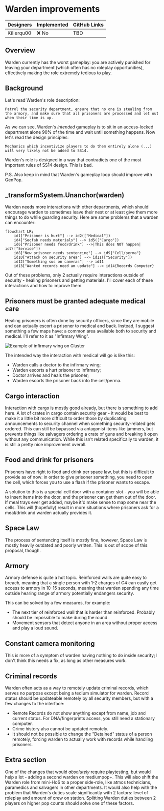 # Warden improvements

| Designers | Implemented | GitHub Links |
|---|---|---|
| Killerqu00 | :x: No | TBD |

## Overview

Warden currently has the worst gameplay: you are actively punished for leaving your department (which often has no roleplay opportunities), effectively making the role extremely tedious to play.

## Background

Let's read Warden's role description:
```admonish quote
Patrol the security department, ensure that no one is stealing from the armory, and make sure that all prisoners are processed and let out when their time is up.
```
As we can see, Warden's *intended* gameplay is to sit in an access-locked department alone 90% of the time and wait until something happens. Now let's read the design principles:
```admonish quote
Mechanics which incentivize players to do them entirely alone (...) will very likely not be added to SS14.
```
Warden's role is designed in a way that contradicts one of the most important rules of SS14 design. This is bad.

P.S. Also keep in mind that Warden's gameplay loop should improve with GenPop.

## _transformSystem.Unanchor(warden)

Warden needs more interactions with other departments, which should encourage warden to sometimes leave their nest or at least give them more things to do while guarding security.
Here are some problems that a warden can encounter:
```mermaid
flowchart LR;
    id1["Prisoner is hurt"] --> id2(["Medical"])
    id4["Secfab needs materials"] --> id5(["Cargo"])
    id6["Prisoner needs food/drink"] -->|This does NOT happen| id7(["Service"])
    id8["New prisoner needs sentencing"] --> id9{"Cell/perma"}
    id10["Attack on security area"] --> id11(["Security"])
    id12["Something sus on cameras"] --> id11
    id13["Wanted records need an update"] --> id14{Records Computer}
```
Out of these problems, only 2 actually require interactions outside of security - healing prisoners and getting materials.
I'll cover each of these interactions and how to improve them.

## Prisoners must be granted adequate medical care
Healing prisoners is often done by security officers, since they are mobile and can actually escort a prisoner to medical and back. Instead, I suggest something a few maps have: a common area available both to security and medical. I'll refer to it as "Infirmary Wing".

![Example of infirmary wing on Cluster](https://i.imgur.com/PGeTpOy.png)

The intended way the interaction with medical will go is like this:
- Warden calls a doctor to the infirmary wing;
- Warden escorts a hurt prisoner to infirmary;
- Doctor arrives and heals the prisoner;
- Warden escorts the prisoner back into the cell/perma.

## Cargo interaction
Interaction with cargo is mostly good already, but there is something to add here. A lot of crates in cargo contain security gear - it would be best to make it a little bit more difficult to order those by duplicating announcements to security channel when something security-related gets ordered. This can still be bypassed via antagonist items like jammers, but prevents things like salvagers ordering a crate of guns and breaking it open without any communication.
While this isn't related specifically to warden, it is still a pretty nice improvement overall.

## Food and drink for prisoners
Prisoners have right to food and drink per space law, but this is difficult to provide as of now: in order to give prisoner something, you need to open the cell, which forces you to use a flash if the prisoner wants to escape.

A solution to this is a special cell door with a container slot - you will be able to insert items into the door, and the prisoner can get them out of the door. If meal trays ever get added, maybe it'd make sense to map some near the cells. This will (hopefully) result in more situations where prisoners ask for a meal/drink and warden actually provides it.

## Space Law
The process of sentencing itself is mostly fine, however, Space Law is mostly heavily outdated and poorly written. This is out of scope of this proposal, though.

## Armory
Armory defense is quite a hot topic. Reinforced walls are quite easy to breach, meaning that a single person with 1-2 charges of C4 can easily get access to armory in 10-15 seconds, meaning that warden spending any time outside hearing range of armory potentially endangers security.

This can be solved by a few measures, for example:
- The next tier of reinforced wall that is harder than reinforced. Probably should be impossible to make during the round.
- Movement sensors that detect anyone in an area without proper access and play a loud sound.

## Constant camera monitoring
This is more of a symptom of warden having nothing to do inside security; I don't think this needs a fix, as long as other measures work.

## Criminal records
Warden often acts as a way to remotely update criminal records, which serves no purpose except being a tedium simulator for warden.
Record status should be updateable remotely by all security members, but with a few changes to the interface:
- Remote Records do not show anything except from name, job and current status. For DNA/fingerprints access, you still need a stationary computer.
- Crime history also cannot be updated remotely.
- It should not be possible to change the "Detained" status of a person remotely, forcing warden to actually work with records while handling prisoners.

## Extra section
One of the changes that would *absolutely* require playtesting, but would help a lot - adding a second warden on mediumpop+.
This will also shift the Warden role from mini-HoS to a proper side-role, like atmos technicians, paramedics and salvagers in other departments.
It would also help with the problem that Warden's duties scale significantly with 2 factors: level of roleplay and amount of crew on station. Splitting Warden duties between 2 players on higher pop counts should solve one of these factors.